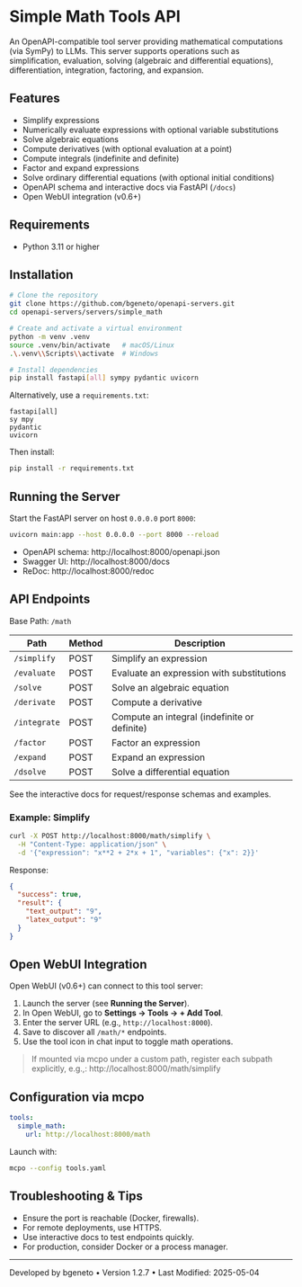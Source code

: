 # Simple Math Tools API

An OpenAPI-compatible tool server providing mathematical computations (via SymPy) to LLMs. This server supports operations such as simplification, evaluation, solving (algebraic and differential equations), differentiation, integration, factoring, and expansion.

## Features

- Simplify expressions
- Numerically evaluate expressions with optional variable substitutions
- Solve algebraic equations
- Compute derivatives (with optional evaluation at a point)
- Compute integrals (indefinite and definite)
- Factor and expand expressions
- Solve ordinary differential equations (with optional initial conditions)
- OpenAPI schema and interactive docs via FastAPI (`/docs`)
- Open WebUI integration (v0.6+)

## Requirements

- Python 3.11 or higher

## Installation

```bash
# Clone the repository
git clone https://github.com/bgeneto/openapi-servers.git
cd openapi-servers/servers/simple_math

# Create and activate a virtual environment
python -m venv .venv
source .venv/bin/activate   # macOS/Linux
.\.venv\\Scripts\\activate  # Windows

# Install dependencies
pip install fastapi[all] sympy pydantic uvicorn
```

Alternatively, use a `requirements.txt`:

```text
fastapi[all]
sy mpy
pydantic
uvicorn
```

Then install:

```bash
pip install -r requirements.txt
```

## Running the Server

Start the FastAPI server on host `0.0.0.0` port `8000`:

```bash
uvicorn main:app --host 0.0.0.0 --port 8000 --reload
```

- OpenAPI schema: http://localhost:8000/openapi.json
- Swagger UI: http://localhost:8000/docs
- ReDoc: http://localhost:8000/redoc

## API Endpoints

Base Path: `/math`

| Path         | Method | Description                                  |
| ------------ | ------ | -------------------------------------------- |
| `/simplify`  | POST   | Simplify an expression                       |
| `/evaluate`  | POST   | Evaluate an expression with substitutions    |
| `/solve`     | POST   | Solve an algebraic equation                  |
| `/derivate`  | POST   | Compute a derivative                         |
| `/integrate` | POST   | Compute an integral (indefinite or definite) |
| `/factor`    | POST   | Factor an expression                         |
| `/expand`    | POST   | Expand an expression                         |
| `/dsolve`    | POST   | Solve a differential equation                |

See the interactive docs for request/response schemas and examples.

### Example: Simplify

```bash
curl -X POST http://localhost:8000/math/simplify \
  -H "Content-Type: application/json" \
  -d '{"expression": "x**2 + 2*x + 1", "variables": {"x": 2}}'
```

Response:

```json
{
  "success": true,
  "result": {
    "text_output": "9",
    "latex_output": "9"
  }
}
```

## Open WebUI Integration

Open WebUI (v0.6+) can connect to this tool server:

1. Launch the server (see **Running the Server**).
2. In Open WebUI, go to **Settings → Tools → + Add Tool**.
3. Enter the server URL (e.g., `http://localhost:8000`).
4. Save to discover all `/math/*` endpoints.
5. Use the tool icon in chat input to toggle math operations.

> If mounted via mcpo under a custom path, register each subpath explicitly, e.g.,:
> http://localhost:8000/math/simplify

## Configuration via mcpo

```yaml
tools:
  simple_math:
    url: http://localhost:8000/math
```

Launch with:

```bash
mcpo --config tools.yaml
```

## Troubleshooting & Tips

- Ensure the port is reachable (Docker, firewalls).
- For remote deployments, use HTTPS.
- Use interactive docs to test endpoints quickly.
- For production, consider Docker or a process manager.

---

Developed by bgeneto  •  Version 1.2.7  •  Last Modified: 2025-05-04